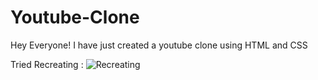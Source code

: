 # Youtube-Clone
Hey Everyone! I have just created a youtube clone using HTML and CSS

Tried Recreating : 
![Recreating](https://github.com/user-attachments/assets/e53a468e-eda5-45c0-8ab1-09f1657b5293)
